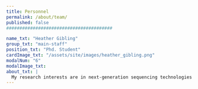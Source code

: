 ```yaml
---
title: Personnel
permalink: /about/team/
published: false
########################################

name_txt: "Heather Gibling"
group_txt: "main-staff"
position_txt: "Phd. Student"
cardImage_txt: "/assets/site/images/heather_gibling.png"
modalNum: "6"
modalImage_txt:
about_txt: |
  My research interests are in next-generation sequencing technologies and pipelines and in better understanding genetic diseases such as cancer. I have a BSc in Cellular, Molecular and Microbial Biology from the University of Calgary and an MBinf (Bioinformatics) from the University of Guelph. After completing a research rotation with the Awadalla lab in the fall of 2015, I joined in January 2016 to begin studying alignment of cancer genomes to the human reference genome. I am co-supervised with OICR’s Dr. Jared Simpson.
---
```

